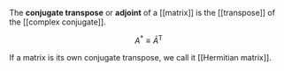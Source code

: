 The **conjugate transpose** or **adjoint** of a [[matrix]] is the [[transpose]] of the [[complex conjugate]].

$$
A^* \equiv  \bar{A}^\mathsf{T}
$$

If a matrix is its own conjugate transpose, we call it [[Hermitian matrix]].